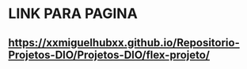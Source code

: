 # LINK PARA PAGINA
## https://xxmiguelhubxx.github.io/Repositorio-Projetos-DIO/Projetos-DIO/flex-projeto/

